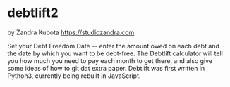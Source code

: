 # debtlift2
by Zandra Kubota https://studiozandra.com

Set your Debt Freedom Date -- enter the amount owed on each debt and the date by which you want to be debt-free. The Debtlift calculator will tell you how much you need to pay each month to get there, and also give some ideas of how to git dat extra paper.
Debtlift was first written in Python3, currently being rebuilt in JavaScript.
